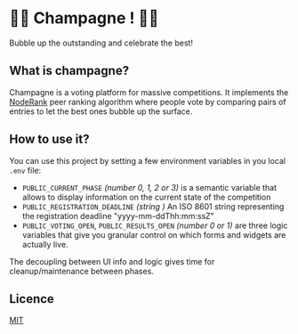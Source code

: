 # 🥂🍾 Champagne ! 🍾🥂

Bubble up the outstanding and celebrate the best!

## What is champagne?

Champagne is a voting platform for massive competitions. It implements the [NodeRank](https://github.com/fcrozatier/NodeRank) peer ranking algorithm where people vote by comparing pairs of entries to let the best ones bubble up the surface.

## How to use it?

You can use this project by setting a few environment variables in you local `.env` file:

- `PUBLIC_CURRENT_PHASE` _(number 0, 1, 2 or 3)_ is a semantic variable that allows to display information on the current state of the competition
- `PUBLIC_REGISTRATION_DEADLINE` _(string )_ An ISO 8601 string representing the registration deadline "yyyy-mm-ddThh:mm:ssZ"
- `PUBLIC_VOTING_OPEN`, `PUBLIC_RESULTS_OPEN` _(number 0 or 1)_ are three logic variables that give you granular control on which forms and widgets are actually live.

The decoupling between UI info and logic gives time for cleanup/maintenance between phases.

## Licence

[MIT](/LICENCE)